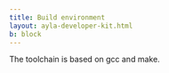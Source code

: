 ```yaml
---
title: Build environment
layout: ayla-developer-kit.html
b: block
---
```


The toolchain is based on gcc and make.